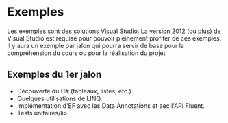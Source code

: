 # Exemples

Les exemples sont des solutions Visual Studio. 
La version 2012 (ou plus) de Visual Studio est requise pour pouvoir pleinement profiter de ces exemples.
Il y aura un exemple par jalon qui pourra servir de base pour la compréhension du cours ou pour la réalisation du projet

## Exemples du 1er jalon
<ul>
<li>Découverte du C# (tableaux, listes, etc.).</li>
<li>Quelques utilisations de LINQ.</li>
<li>Implémentation d'EF avec les Data Annotations et aec l'API Fluent.</li>
<li>Tests unitaires/li>
</ul>
